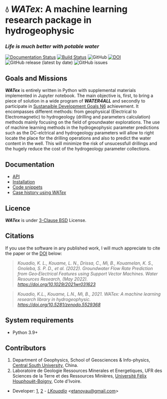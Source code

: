 # 💧 _WATex_: A machine learning research package in hydrogeophysic

### *Life is much better with potable water*

 [![Documentation Status](https://readthedocs.org/projects/watex/badge/?version=latest)](https://watex.readthedocs.io/en/latest/?badge=latest)
 [![Build Status](https://travis-ci.com/WEgeophysics/watex.svg?branch=master)](https://travis-ci.com/WEgeophysics/watex)
 ![GitHub](https://img.shields.io/github/license/WEgeophysics/watex?color=blue&label=Licence&style=flat-square)
  [![DOI](https://zenodo.org/badge/DOI/10.5281/zenodo.6657013.svg)](https://doi.org/10.5281/zenodo.6657013)
  ![GitHub release (latest by date)](https://img.shields.io/github/v/release/WEgeophysics/watex) 
  ![GitHub issues](https://img.shields.io/github/issues/WEgeophysics/watex)


##  Goals and Missions 

**_WATex_** is entirely written in Python with supplemental materials implemented in Jupyter notebook.
  The main objective is, first, to bring a piece of solution in a wide program of  **_WATER4ALL_** 
   and secondly to participate in [Sustanaible Development Goals N6](https://www.un.org/sustainabledevelopment/development-agenda/) achievement.
   It encompasses different methods: from geophysical (Electrical to Electromagnetic) to hydrogeology (drilling and parameters calculation) methods 
   mainly focusing on the field of groundwater explorations. The use of machine learning methods in the hydrogeophysic parameter predictions 
   such as the DC-elctrical and hydrogeology parameters will allow to right locate the place for the
   drilling operations and also to predict the water content in the well. This will minimize the risk of unsucessfull drillings and the hugely reduce the cost 
   of the hydrogeology parameter collections.  
 

## Documentation 

* [API](https://watex.readthedocs.io/en/latest/)
* [Installation](https://watex.readthedocs.io/en/latest/installation.html)
* [Code snippets](https://watex.readthedocs.io/en/latest/demo/tutorials.html)
* [Case history using _WATex_](https://agupubs.onlinelibrary.wiley.com/doi/epdf/10.1029/2021WR031623)

         
## Licence 

**_WATex_** is under [3-Clause BSD](https://opensource.org/licenses/BSD-3-Clause) License.


## Citations


If you use the software in any published work, I will much appreciate to cite the paper or the [DOI](https://doi.org/10.5281/zenodo.5529368) below:

> *Kouadio, K. L., Kouame, L. N., Drissa, C., Mi, B., Kouamelan, K. S., Gnoleba, S. P. D., et al. (2022). Groundwater Flow Rate Prediction from Geo‐Electrical Features using Support Vector Machines. Water Resources Research, (May 2022). https://doi.org/10.1029/2021wr031623*

> *Kouadio, K.L., Kouame, L.N., Mi, B., 2021. WATex: A machine learning research library in hydrogeophysic. https://doi.org/10.5281/zenodo.5529368*


## System requirements
* Python 3.9+ 

## Contributors
  
1. Department of Geophysics, School of Geosciences & Info-physics, [Central South University](https://en.csu.edu.cn/), China.
2. Laboratoire de Geologie Ressources Minerales et Energetiques, UFR des Sciences de la Terre et des Ressources Minières, [Université Félix Houphouët-Boigny]( https://www.univ-fhb.edu.ci/index.php/ufr-strm/), Cote d'Ivoire.

* Developer: [1](https://en.csu.edu.cn/), [2](https://www.univ-fhb.edu.ci/index.php/ufr-strm/) - [_LKouadio_](etanoyau@gmail.com) <<etanoyau@gmail.com>>


